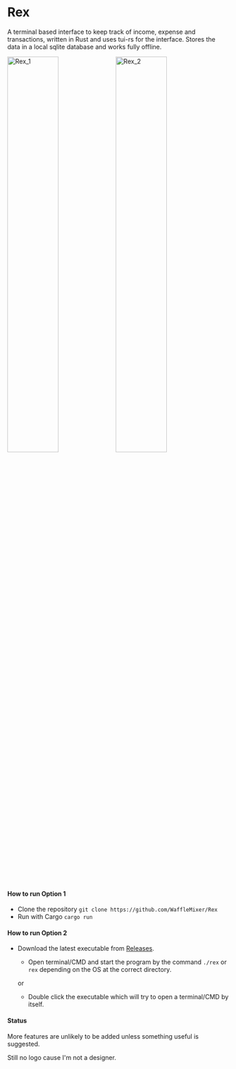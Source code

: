 # Rex
A terminal based interface to keep track of income, expense and transactions, written in Rust and uses tui-rs for the interface. Stores the data in a local sqlite database and works fully offline.

<img src="https://dl.dropboxusercontent.com/s/ecnixug3vus2bj7/Rex_1.png" alt="Rex_1" width="48%" > <img src="https://dl.dropboxusercontent.com/s/uzi0ft4aw5u68gf/Rex_2.png" alt="Rex_2" width="48%" >

<h4>How to run Option 1</h4>

- Clone the repository
`
git clone https://github.com/WaffleMixer/Rex
`
- Run with Cargo
`
cargo run
`

<h4>How to run Option 2</h4>

- Download the latest executable from [Releases](https://github.com/WaffleMixer/Rex/releases).
  - Open terminal/CMD and start the program by the command `./rex` or `rex` depending on the OS at the correct directory.
  
  or
  
  - Double click the executable which will try to open a terminal/CMD by itself. 

<h4>Status</h4>

More features are unlikely to be added unless something useful is suggested. 

Still no logo cause I'm not a designer. 
